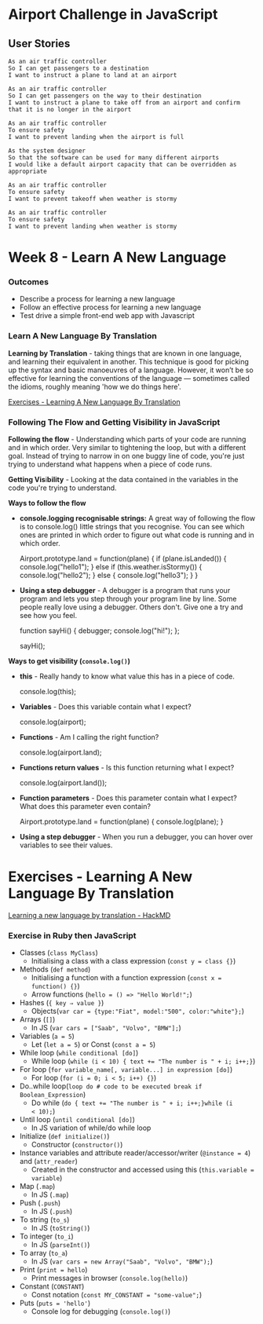 Airport Challenge in JavaScript
===============================

User Stories
------------

```
As an air traffic controller
So I can get passengers to a destination
I want to instruct a plane to land at an airport

As an air traffic controller
So I can get passengers on the way to their destination
I want to instruct a plane to take off from an airport and confirm that it is no longer in the airport

As an air traffic controller
To ensure safety
I want to prevent landing when the airport is full

As the system designer
So that the software can be used for many different airports
I would like a default airport capacity that can be overridden as appropriate

As an air traffic controller
To ensure safety
I want to prevent takeoff when weather is stormy

As an air traffic controller
To ensure safety
I want to prevent landing when weather is stormy
```

# Week 8 - Learn A New Language

### Outcomes

- Describe a process for learning a new language
- Follow an effective process for learning a new language
- Test drive a simple front-end web app with Javascript

### Learn A New Language By Translation

**Learning by Translation** - taking things that are known in one language, and learning their equivalent in another. This technique is good for picking up the syntax and basic manoeuvres of a language. However, it won’t be so effective for learning the conventions of the language — sometimes called the idioms, roughly meaning 'how we do things here'.

[Exercises - Learning A New Language By Translation](https://www.notion.so/Exercises-Learning-A-New-Language-By-Translation-bfba4aa366d84be1b7d660202874e267)

### Following The Flow and Getting Visibility in JavaScript

**Following the flow** - Understanding which parts of your code are running and in which order. Very similar to tightening the loop, but with a different goal. Instead of trying to narrow in on one buggy line of code, you're just trying to understand what happens when a piece of code runs.

**Getting Vis**i**bility** - Looking at the data contained in the variables in the code you're trying to understand.

**Ways to follow the flow**

- **console.logging recognisable strings:** A great way of following the flow is to console.log() little strings that you recognise. You can see which ones are printed in which order to figure out what code is running and in which order.

    Airport.prototype.land = function(plane) {
      if (plane.isLanded()) {
        console.log("hello1");
      } else if (this.weather.isStormy()) {
        console.log("hello2");
      } else {
        console.log("hello3");
      }
    }

- **Using a step debugger** - A debugger is a program that runs your program and lets you step through your program line by line. Some people really love using a debugger. Others don't. Give one a try and see how you feel.

    function sayHi() {
      debugger;
      console.log("hi!");
    };
    
    sayHi();

**Ways to get visibility (`console.log()`)**

- **this** - Really handy to know what value this has in a piece of code.

    console.log(this);

- **Variables** - Does this variable contain what I expect?

    console.log(airport);

- **Functions** - Am I calling the right function?

    console.log(airport.land);

- **Functions return values** - Is this function returning what I expect?

    console.log(airport.land());

- **Function parameters** - Does this parameter contain what I expect? What does this parameter even contain?

    Airport.prototype.land = function(plane) {
      console.log(plane);
    }

- **Using a step debugger** - When you run a debugger, you can hover over variables to see their values.

# Exercises - Learning A New Language By Translation

[Learning a new language by translation - HackMD](https://hackmd.io/kMNgXiPHQf2Q_P9A-tnS9A)

### Exercise in Ruby then JavaScript

- Classes (`class MyClass`)
    - Initialising a class with a class expression (`const y = class {}`)
- Methods (`def method`)
    - Initialising a function with a function expression (`const x = function() {}`)
    - Arrow functions (`hello = () => "Hello World!";`)
- Hashes (`{ key ⇒ value }`)
    - Objects(`var car = {type:"Fiat", model:"500", color:"white"};`)
- Arrays (`[]`)
    - In JS (`var cars = ["Saab", "Volvo", "BMW"];`)
- Variables (`a = 5`)
    - Let (`let a = 5`) or Const (`const a = 5`)
- While loop (`while conditional [do]`)
    - While loop (`while (i < 10) { text += "The number is " + i; i++;}`)
- For loop (`for variable_name[, variable...] in expression [do]`)
    - For loop (`for (i = 0; i < 5; i++) {}`)
- Do..while loop(`loop do # code to be executed break if Boolean_Expression`)
    - Do while (`do { text += "The number is " + i; i++;}while (i < 10);`)
- Until loop (`until conditional [do]`)
    - In JS variation of while/do while loop
- Initialize (`def initialize()`)
    - Constructor (`constructor()`)
- Instance variables and attribute reader/accessor/writer (`@instance = 4`) and (`attr_reader`)
    - Created in the constructor and accessed using this (`this.variable = variable`)
- Map (`.map`)
    - In JS (`.map`)
- Push (`.push`)
    - In JS (`.push`)
- To string (`to_s`)
    - In JS (`toString()`)
- To integer (`to_i`)
    - In JS (`parseInt()`)
- To array (`to_a`)
    - In JS (`var cars = new Array("Saab", "Volvo", "BMW");`)
- Print (`print = hello`)
    - Print messages in browser (`console.log(hello)`)
- Constant (`CONSTANT`)
    - Const notation (`const MY_CONSTANT = "some-value";`)
- Puts (`puts = 'hello'`)
    - Console log for debugging (`console.log()`)